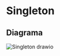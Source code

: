 # Singleton

## Diagrama
![Singleton drawio](https://github.com/user-attachments/assets/e29e4822-0482-4ca7-a6d1-60f5c6d7cec7)
